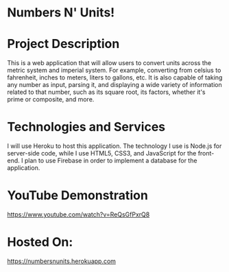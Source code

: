 # Numbers N' Units!



# Project Description
This is a web application that will allow users to convert units across the metric system and imperial system. For example, converting from celsius to fahrenheit, inches to meters, liters to gallons, etc.
It is also capable of taking any number as input, parsing it, and displaying a wide variety of information related to that number, such as its square root, its factors, whether it's prime or composite, and more.

# Technologies and Services
I will use Heroku to host this application. The technology I use is Node.js for server-side code, while I use HTML5, CSS3, and JavaScript for the front-end. I plan to use Firebase in order to implement a database for the application.  

# YouTube Demonstration
https://www.youtube.com/watch?v=ReQsGfPxrQ8 

# Hosted On:
https://numbersnunits.herokuapp.com
